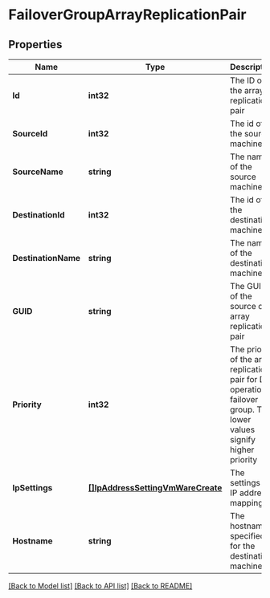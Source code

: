 # FailoverGroupArrayReplicationPair

## Properties
Name | Type | Description | Notes
------------ | ------------- | ------------- | -------------
**Id** | **int32** | The ID of the array replication pair | [optional] [default to null]
**SourceId** | **int32** | The id of the source machine | [optional] [default to null]
**SourceName** | **string** | The name of the source machine | [optional] [default to null]
**DestinationId** | **int32** | The id of the destination machine | [optional] [default to null]
**DestinationName** | **string** | The name of the destination machine | [optional] [default to null]
**GUID** | **string** | The GUID of the source of array replication pair | [optional] [default to null]
**Priority** | **int32** | The priority of the array replication pair for DR operation in failover group. The lower values signify higher priority | [optional] [default to null]
**IpSettings** | [**[]IpAddressSettingVmWareCreate**](IpAddressSettingVMWareCreate.md) | The settings for IP address mapping | [optional] [default to null]
**Hostname** | **string** | The hostname specified for the destination machine | [optional] [default to null]

[[Back to Model list]](../README.md#documentation-for-models) [[Back to API list]](../README.md#documentation-for-api-endpoints) [[Back to README]](../README.md)

